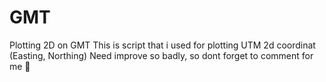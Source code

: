 # GMT
Plotting 2D on GMT
This is script that i used for plotting  UTM 2d coordinat (Easting, Northing)
Need improve so badly, so dont forget to comment for me 🙈
